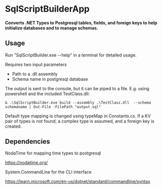 # SqlScriptBuilderApp
#### Converts .NET Types to Postgresql tables, fields, and foreign keys to help initialize databases and to manage schemas.


## Usage
Run "SqlScriptBuilder.exe --help" in a terminal for detailed usage.

Requires two input parameters
* Path to a .dll assembly 
* Schema name in postgresql database

The output is sent to the console, but it can be piped to a file. E.g. using powershell and the included TestClass.dll: 
```				
& .\SqlScriptBuilder.exe build --assembly .\TestClass.dll  --schema schemaname | Out-File -FilePath "output.sql"
```

Default type mapping is changed using typeMap in Constants.cs. If a KV pair of types is not found, a complex type is assumed, and a foreign key is created.

## Dependencies
NodaTime for mapping time types to postgresql

https://nodatime.org/

System.CommandLine for the CLI interface

https://learn.microsoft.com/en-us/dotnet/standard/commandline/syntax